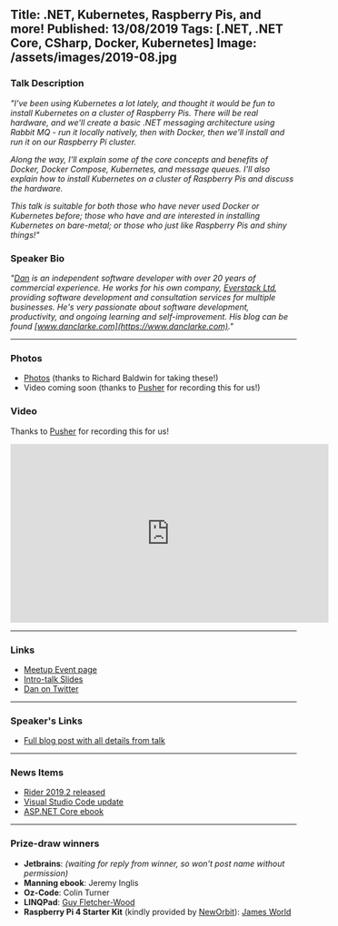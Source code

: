 Title: .NET, Kubernetes, Raspberry Pis, and more!
Published: 13/08/2019
Tags: [.NET, .NET Core, CSharp, Docker, Kubernetes]
Image: /assets/images/2019-08.jpg
---
### Talk Description

_"I've been using Kubernetes a lot lately, and thought it would be fun to install Kubernetes on a cluster of Raspberry Pis. There will be real hardware, and we'll create a basic .NET messaging architecture using Rabbit MQ - run it locally natively, then with Docker, then we'll install and run it on our Raspberry Pi cluster._

_Along the way, I'll explain some of the core concepts and benefits of Docker, Docker Compose, Kubernetes, and message queues. I'll also explain how to install Kubernetes on a cluster of Raspberry Pis and discuss the hardware._

_This talk is suitable for both those who have never used Docker or Kubernetes before; those who have and are interested in installing Kubernetes on bare-metal; or those who just like Raspberry Pis and shiny things!"_

### Speaker Bio

_"[Dan](https://www.twitter.com/dracan) is an independent software developer with over 20 years of commercial experience. He works for his own company, [Everstack Ltd](https://www.everstack.com), providing software development and consultation services for multiple businesses. He's very passionate about software development, productivity, and ongoing learning and self-improvement. His blog can be found [www.danclarke.com](https://www.danclarke.com)."_

---

### Photos
* [Photos](https://www.dropbox.com/sh/3p2tj2y89d0fim4/AADFzfoUVHZBuTMuYwbhXJoga?dl=0) (thanks to Richard Baldwin for taking these!)
* Video coming soon (thanks to [Pusher](https://pusher.com) for recording this for us!)

### Video

Thanks to [Pusher](https://pusher.com) for recording this for us!

<iframe width="560" height="315" src="https://www.youtube.com/embed/VVbdIi0uanI" frameborder="0" allow="accelerometer; autoplay; encrypted-media; gyroscope; picture-in-picture" allowfullscreen></iframe>

---

### Links

* [Meetup Event page](https://www.meetup.com/dotnetoxford/events/261238064/)
* [Intro-talk Slides](https://www.dropbox.com/s/jpqy6jle8ke9wnf/2019-08-AllThePi.pdf?dl=1)
* [Dan on Twitter](https://www.twitter.com/dracan)

---

### Speaker's Links

* [Full blog post with all details from talk](https://www.danclarke.com/k8s-on-raspberry-pis-talk)

---

### News Items

* [Rider 2019.2 released](https://blog.jetbrains.com/dotnet/2019/08/08/rider-2019-2-released/)
* [Visual Studio Code update](https://code.visualstudio.com/updates/v1_37)
* [ASP.NET Core ebook](http://bit.ly/aspnetcore)

---

### Prize-draw winners

* **Jetbrains**: _(waiting for reply from winner, so won't post name without permission)_
* **Manning ebook**: Jeremy Inglis
* **Oz-Code**: Colin Turner
* **LINQPad**: [Guy Fletcher-Wood](https://www.twitter.com/GuyFWood)
* **Raspberry Pi 4 Starter Kit** (kindly provided by [NewOrbit](https://neworbit.co.uk)): [James World](https://www.twitter.com/jamesw0rld)
